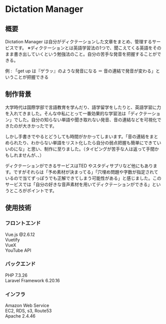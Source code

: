# Dictation Manager

## 概要

Dictation Manager は自分がディクテーションした文章をまとめ、管理するサービスです。
※ディクテーションとは英語学習法の1つで、聞こえてくる英語をそのまま書き出していくという勉強法のこと。自分の苦手な発音を把握することができる。

例 : 「get up は『ゲラッ』のような発音になる ＝ 音の連結で発音が変わる」ということが把握できる

## 制作背景

大学時代は国際学部で言語教育を学んだり、語学留学をしたりと、英語学習に力を入れてきました。そんな中私にとって一番効果的な学習法は「ディクテーション」でした。自分の知らない単語や聞き取れない発音、音の連結などを可視化できたのが大きかったです。

しかし手書きでやるとどうしても時間がかかってしまいます。「音の連結をまとめられたり、わからない単語をリスト化したら自分の弱点把握も簡単にできていいのにな」と思い、制作に至りました。（タイピングが苦手な人は返って手間かもしれませんが、、）

ディクテーションができるサービスはTED やスタディサプリなど他にもあります。ですがそれらは「予め素材が決まってる」「穴埋め問題や字数が指定されているので当てずっぽうでも正解できてしまう可能性がある」と感じました。このサービスでは「自分の好きな音声素材を用いてディクテーションができる」というところがポイントです。

## 使用技術

### フロントエンド

Vue.js @2.6.12 </br>
Vuetify</br>
VueX</br>
YouTube API 

### バックエンド

PHP 7.3.26</br>
Laravel Framework 6.20.16

### インフラ

Amazon Web Service</br>
 EC2, RDS, s3, Route53</br>
Apache 2.4.46
